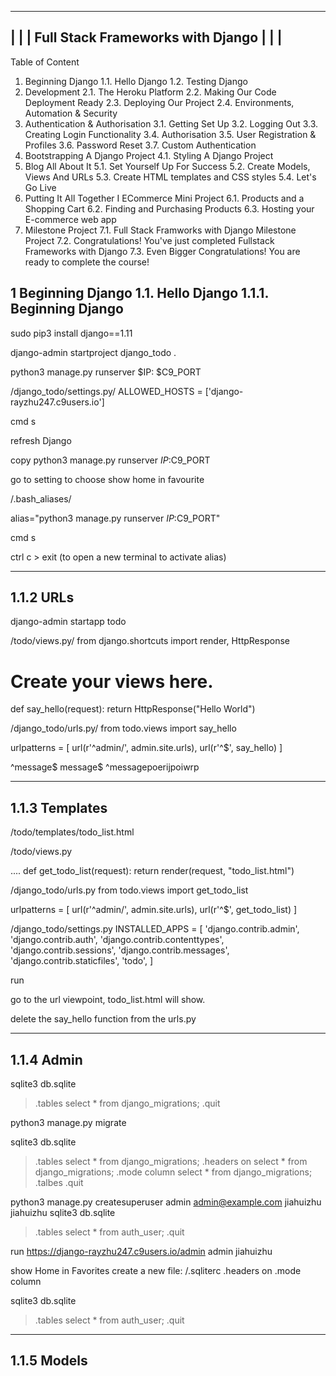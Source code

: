 

-----------------------------------------------------
|                                                   |
|        Full Stack Frameworks with Django          |
|                                                   |
-----------------------------------------------------

Table of Content

1. Beginning Django
1.1. Hello Django
1.2. Testing Django
2. Development
2.1. The Heroku Platform
2.2. Making Our Code Deployment Ready
2.3. Deploying Our Project
2.4. Environments, Automation & Security
3. Authentication & Authorisation
3.1. Getting Set Up
3.2. Logging Out
3.3. Creating Login Functionality
3.4. Authorisation
3.5. User Registration & Profiles
3.6. Password Reset
3.7. Custom Authentication
4. Bootstrapping A Django Project
4.1. Styling A Django Project
5. Blog All About It
5.1. Set Yourself Up For Success
5.2. Create Models, Views And URLs
5.3. Create HTML templates and CSS styles
5.4. Let's Go Live
6. Putting It All Together I ECommerce Mini Project
6.1. Products and a Shopping Cart
6.2. Finding and Purchasing Products
6.3. Hosting your E-commerce web app
7. Milestone Project
7.1. Full Stack Framworks with Django Milestone Project
7.2. Congratulations! You've just completed Fullstack Frameworks with Django
7.3. Even Bigger Congratulations! You are ready to complete the course!

1 Beginning Django
1.1. Hello Django
1.1.1. Beginning Django
-----------------------------------------------------

sudo pip3 install django==1.11

django-admin startproject django_todo .

python3 manage.py runserver $IP: $C9_PORT

/django_todo/settings.py/
ALLOWED_HOSTS = ['django-rayzhu247.c9users.io']

cmd s

refresh Django

copy
python3 manage.py runserver $IP:$C9_PORT

go to setting to choose show home in favourite

/.bash_aliases/

alias="python3 manage.py runserver $IP:$C9_PORT"

cmd s

ctrl c > exit (to open a new terminal to activate alias)

------------------------------------
1.1.2 URLs
------------------------------------

django-admin startapp todo

/todo/views.py/
from django.shortcuts import render, HttpResponse

# Create your views here.
def say_hello(request):
    return HttpResponse("Hello World")
    
/django_todo/urls.py/
from todo.views import say_hello

urlpatterns = [
    url(r'^admin/', admin.site.urls),
    url(r'^$', say_hello)
]

^message$
message$
^messagepoerijpoiwrp

------------------------------------
1.1.3 Templates
------------------------------------
/todo/templates/todo_list.html

/todo/views.py

....
def get_todo_list(request):
    return render(request, "todo_list.html")

/django_todo/urls.py
from todo.views import get_todo_list

urlpatterns = [
    url(r'^admin/', admin.site.urls),
    url(r'^$', get_todo_list)
]

/django_todo/settings.py
INSTALLED_APPS = [
    'django.contrib.admin',
    'django.contrib.auth',
    'django.contrib.contenttypes',
    'django.contrib.sessions',
    'django.contrib.messages',
    'django.contrib.staticfiles',
    'todo',
]

run

go to the url viewpoint, todo_list.html will show.

delete the say_hello function from the urls.py

------------------------------------
1.1.4 Admin
------------------------------------

sqlite3 db.sqlite
> .tables
> select * from django_migrations;
> .quit

python3 manage.py migrate

sqlite3 db.sqlite
> .tables
> select * from django_migrations;
> .headers on
> select * from django_migrations;
> .mode column
> select * from django_migrations;
> .talbes
> .quit

python3 manage.py createsuperuser
admin
admin@example.com
jiahuizhu
jiahuizhu
sqlite3 db.sqlite
> .tables
> select * from auth_user;
> .quit

run
https://django-rayzhu247.c9users.io/admin
admin
jiahuizhu

show Home in Favorites
create a new file:
/.sqliterc
.headers on
.mode column

sqlite3 db.sqlite
> .tables
> select * from auth_user;
> .quit


------------------------------------
1.1.5 Models
------------------------------------



